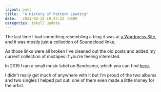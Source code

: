 ```yaml
---
layout: post
title:  "A History of Pattern Loading"
date:   2021-03-12 19:47:22 -0600
categories: jekyll update
---
```

The last time I had something resembling a blog it was at <a href="https://patternloading.wordpress.com">a Wordpress Site</a>, and it was mostly just a collection of Soundcloud links. 

As those links were all broken I've cleaned out the old posts and added my current collection of mixtapes if you're feeling interested.

In 2019 I ran a small music label on Bandcamp, which you can find <a href="https://patternloading.bandcamp.com/">here.</a> 

I didn't really get much of anywhere with it but I'm proud of the two albums and two singles I helped put out, one of them even made a little money for the artist.

